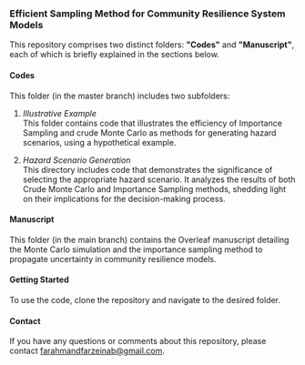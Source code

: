 ### Efficient Sampling Method for Community Resilience System Models
This repository comprises two distinct folders: **"Codes"** and **"Manuscript"**, each of which is briefly explained in the sections below.  

#### Codes  
This folder (in the master branch) includes two subfolders: 

1. *Illustrative Example*  
This folder contains code that illustrates the efficiency of Importance Sampling and crude Monte Carlo as methods for generating hazard scenarios, using a hypothetical example.   

2. *Hazard Scenario Generation*  
This directory includes code that demonstrates the significance of selecting the appropriate hazard scenario. It analyzes the results of both Crude Monte Carlo and Importance Sampling methods, shedding light on their implications for the decision-making process.
 
#### Manuscript
This folder (in the main branch) contains the Overleaf manuscript detailing the Monte Carlo simulation and the importance sampling method to propagate uncertainty in community resilience models. 

#### Getting Started
To use the code, clone the repository and navigate to the desired folder.  

#### Contact
If you have any questions or comments about this repository, please contact farahmandfarzeinab@gmail.com.
